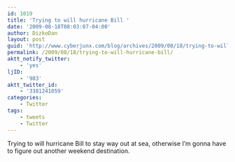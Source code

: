 ```yaml
---
id: 1019
title: 'Trying to will hurricane Bill '
date: '2009-08-18T08:03:07-04:00'
author: DizkoDan
layout: post
guid: 'http://www.cyberjunx.com/blog/archives/2009/08/18/trying-to-will-hurricane-bill/'
permalink: /2009/08/18/trying-to-will-hurricane-bill/
aktt_notify_twitter:
    - 'yes'
ljID:
    - '983'
aktt_twitter_id:
    - '3381241059'
categories:
    - Twitter
tags:
    - tweets
    - Twitter
---
```


Trying to will hurricane Bill to stay way out at sea, otherwise I’m gonna have to figure out another weekend destination.